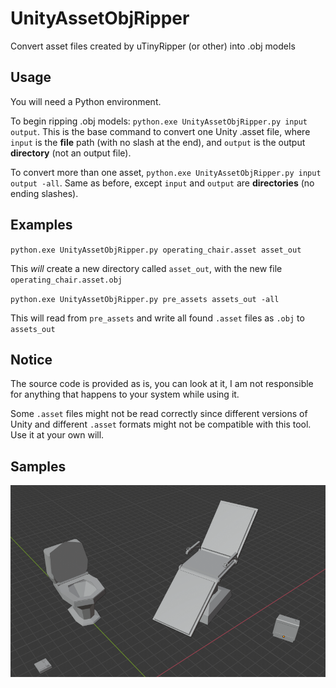 # UnityAssetObjRipper
Convert asset files created by uTinyRipper (or other) into .obj models

## Usage
You will need a Python environment.

To begin ripping .obj models: `python.exe UnityAssetObjRipper.py input output`. This is the base command to convert one Unity .asset file, where `input` is the **file** path (with no slash at the end), and `output` is the output **directory** (not an output file).

To convert more than one asset, `python.exe UnityAssetObjRipper.py input output -all`. Same as before, except `input` and `output` are **directories** (no ending slashes).

## Examples

`python.exe UnityAssetObjRipper.py operating_chair.asset asset_out`

This *will* create a new directory called `asset_out`, with the new file `operating_chair.asset.obj`

`python.exe UnityAssetObjRipper.py pre_assets assets_out -all`

This will read from `pre_assets` and write all found `.asset` files as `.obj` to `assets_out`

## Notice

The source code is provided as is, you can look at it, I am not responsible for anything that happens to your system while using it. 

Some `.asset` files might not be read correctly since different versions of Unity and different `.asset` formats might not be compatible with this tool. Use it at your own will.

## Samples

![alt text](samples.png)
